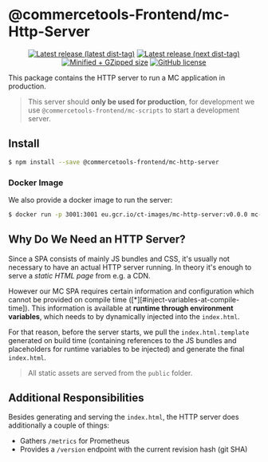 # @commercetools-Frontend/mc-Http-Server

<p align="center">
  <a href="https://www.npmjs.com/package/@commercetools-frontend/mc-http-server"><img src="https://badgen.net/npm/v/@commercetools-frontend/mc-http-server" alt="Latest release (latest dist-tag)" /></a> <a href="https://www.npmjs.com/package/@commercetools-frontend/mc-http-server"><img src="https://badgen.net/npm/v/@commercetools-frontend/mc-http-server/next" alt="Latest release (next dist-tag)" /></a> <a href="https://bundlephobia.com/result?p=@commercetools-frontend/mc-http-server"><img src="https://badgen.net/bundlephobia/minzip/@commercetools-frontend/mc-http-server" alt="Minified + GZipped size" /></a> <a href="https://github.com/commercetools/merchant-center-application-kit/blob/master/LICENSE"><img src="https://badgen.net/github/license/commercetools/merchant-center-application-kit" alt="GitHub license" /></a>
</p>

This package contains the HTTP server to run a MC application in production.

> This server should **only be used for production**, for development we use `@commercetools-frontend/mc-scripts` to start a development server.

## Install

```bash
$ npm install --save @commercetools-frontend/mc-http-server
```

### Docker Image

We also provide a docker image to run the server:

```bash
$ docker run -p 3001:3001 eu.gcr.io/ct-images/mc-http-server:v0.0.0 mc-http-server --config="$(pwd)/env.json"
```

## Why Do We Need an HTTP Server?

Since a SPA consists of mainly JS bundles and CSS, it's usually not necessary to have an actual HTTP server running.
In theory it's enough to serve a _static HTML page_ from e.g. a CDN.

However our MC SPA requires certain information and configuration which cannot be provided on compile time ([\*][#inject-variables-at-compile-time]).
This information is available at **runtime through environment variables**, which needs to by dynamically injected into the `index.html`.

For that reason, before the server starts, we pull the `index.html.template` generated on build time (containing references to the JS bundles and placeholders for runtime variables to be injected) and generate the final `index.html`.

> All static assets are served from the `public` folder.

## Additional Responsibilities

Besides generating and serving the `index.html`, the HTTP server does additionally a couple of things:

- Gathers `/metrics` for Prometheus
- Provides a `/version` endpoint with the current revision hash (git SHA)

